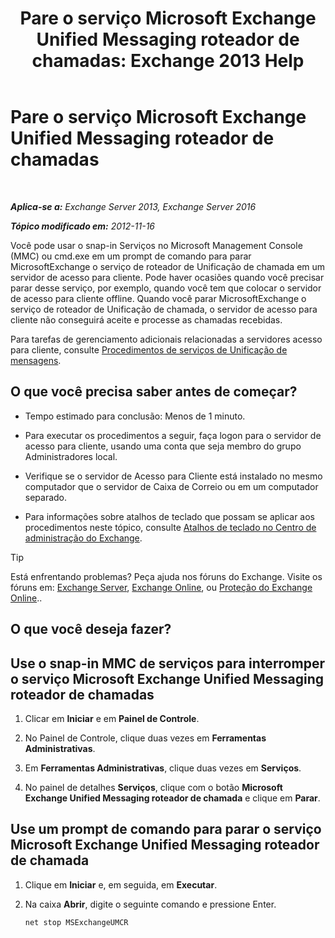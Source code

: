 ﻿---
title: 'Pare o serviço Microsoft Exchange Unified Messaging roteador de chamadas: Exchange 2013 Help'
TOCTitle: Pare o serviço Microsoft Exchange Unified Messaging roteador de chamadas
ms:assetid: 79935528-1a8c-4f22-826c-8f9a60f4f6f4
ms:mtpsurl: https://technet.microsoft.com/pt-br/library/JJ673535(v=EXCHG.150)
ms:contentKeyID: 50556232
ms.date: 05/22/2018
mtps_version: v=EXCHG.150
ms.translationtype: MT
---

# Pare o serviço Microsoft Exchange Unified Messaging roteador de chamadas

 

_**Aplica-se a:** Exchange Server 2013, Exchange Server 2016_

_**Tópico modificado em:** 2012-11-16_

Você pode usar o snap-in Serviços no Microsoft Management Console (MMC) ou cmd.exe em um prompt de comando para parar MicrosoftExchange o serviço de roteador de Unificação de chamada em um servidor de acesso para cliente. Pode haver ocasiões quando você precisar parar desse serviço, por exemplo, quando você tem que colocar o servidor de acesso para cliente offline. Quando você parar MicrosoftExchange o serviço de roteador de Unificação de chamada, o servidor de acesso para cliente não conseguirá aceite e processe as chamadas recebidas.

Para tarefas de gerenciamento adicionais relacionadas a servidores acesso para cliente, consulte [Procedimentos de serviços de Unificação de mensagens](um-services-procedures-exchange-2013-help.md).

## O que você precisa saber antes de começar?

  - Tempo estimado para conclusão: Menos de 1 minuto.

  - Para executar os procedimentos a seguir, faça logon para o servidor de acesso para cliente, usando uma conta que seja membro do grupo Administradores local.

  - Verifique se o servidor de Acesso para Cliente está instalado no mesmo computador que o servidor de Caixa de Correio ou em um computador separado.

  - Para informações sobre atalhos de teclado que possam se aplicar aos procedimentos neste tópico, consulte [Atalhos de teclado no Centro de administração do Exchange](keyboard-shortcuts-in-the-exchange-admin-center-exchange-online-protection-help.md).


> [!TIP]
> Está enfrentando problemas? Peça ajuda nos fóruns do Exchange. Visite os fóruns em: <A href="https://go.microsoft.com/fwlink/p/?linkid=60612">Exchange Server</A>, <A href="https://go.microsoft.com/fwlink/p/?linkid=267542">Exchange Online</A>, ou <A href="https://go.microsoft.com/fwlink/p/?linkid=285351">Proteção do Exchange Online</A>..



## O que você deseja fazer?

## Use o snap-in MMC de serviços para interromper o serviço Microsoft Exchange Unified Messaging roteador de chamadas

1.  Clicar em **Iniciar** e em **Painel de Controle**.

2.  No Painel de Controle, clique duas vezes em **Ferramentas Administrativas**.

3.  Em **Ferramentas Administrativas**, clique duas vezes em **Serviços**.

4.  No painel de detalhes **Serviços**, clique com o botão **Microsoft Exchange Unified Messaging roteador de chamada** e clique em **Parar**.

## Use um prompt de comando para parar o serviço Microsoft Exchange Unified Messaging roteador de chamada

1.  Clique em **Iniciar** e, em seguida, em **Executar**.

2.  Na caixa **Abrir**, digite o seguinte comando e pressione Enter.
    
        net stop MSExchangeUMCR

